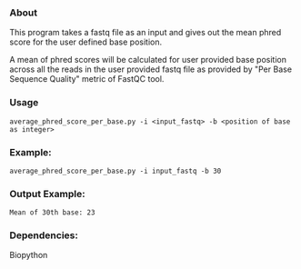### About

This program takes a fastq file as an input and gives out the mean phred score for the
user defined base position.

A mean of phred scores will be calculated for user provided base position across all the
reads in the user provided fastq file as provided by "Per Base Sequence Quality" metric
of FastQC tool.

### Usage
`average_phred_score_per_base.py -i <input_fastq> -b <position of base as integer>`

### Example:
`average_phred_score_per_base.py -i input_fastq -b 30`

### Output Example:

```
Mean of 30th base: 23
```

### Dependencies:
Biopython

